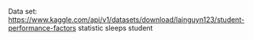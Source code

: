 Data set: https://www.kaggle.com/api/v1/datasets/download/lainguyn123/student-performance-factors
statistic sleeps student
